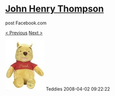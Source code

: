 # [John Henry Thompson](../README.md)
post Facebook.com

[< Previous](2008-04-02-5.md) [Next >](2008-04-02-7.md)

[![](../media/2008-04-02/Teddies-5.jpg)](../README.md)
Teddies
2008-04-02 09:22:22